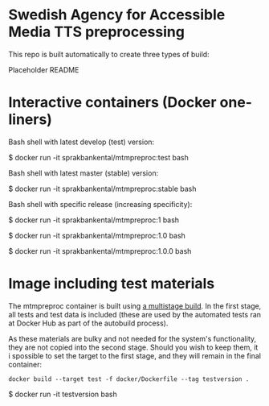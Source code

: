 # Swedish Agency for Accessible Media TTS preprocessing

This repo is built automatically to create three types of build:




Placeholder README


# Interactive containers (Docker one-liners)

Bash shell with latest develop (test) version:

$ docker run -it sprakbankental/mtmpreproc:test bash

Bash shell with latest master (stable) version:

$ docker run -it sprakbankental/mtmpreproc:stable bash

Bash shell with specific release (increasing specificity):

$ docker run -it sprakbankental/mtmpreproc:1 bash

$ docker run -it sprakbankental/mtmpreproc:1.0 bash

$ docker run -it sprakbankental/mtmpreproc:1.0.0 bash

# Image including test materials

The mtmpreproc container is built using 
[a multistage build](https://docs.docker.com/develop/develop-images/multistage-build/). 
In the first stage, all tests and test data is included
(these are used by the automated tests ran at Docker Hub as part of 
the autobuild process). 

As these materials are bulky and not needed for the system's 
functionality, they are not copied into the second stage. Should you 
wish to keep them, it i spossible to set the target to the first stage,
and they will remain in the final container:

```docker build --target test -f docker/Dockerfile --tag testversion .```

$ docker run -it testversion bash
 